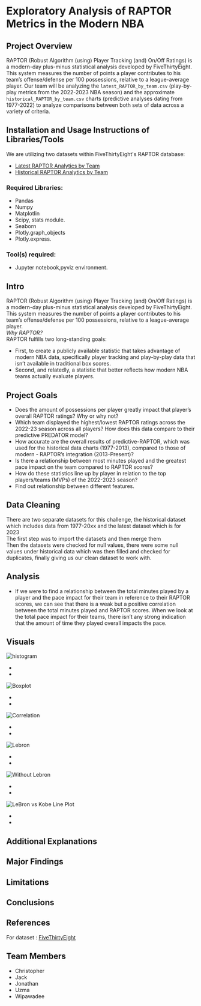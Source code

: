 # Exploratory Analysis of RAPTOR Metrics in the Modern NBA

## Project Overview
RAPTOR (Robust Algorithm (using) Player Tracking (and) On/Off Ratings) is a modern-day plus-minus statistical analysis developed by FiveThirtyEight. This system measures the number of points a player contributes to his team’s offense/defense per 100 possessions, relative to a league-average player. Our team will be analyzing the `latest_RAPTOR_by_team.csv` (play-by-play metrics from the 2022-2023 NBA season) and the approximate `historical_RAPTOR_by_team.csv` charts (predictive analyses dating from 1977-2022) to analyze comparisons between both sets of data across a variety of criteria. 

## Installation and Usage Instructions of Libraries/Tools
We are utilizing two datasets within FiveThirtyEight's RAPTOR database:

- [Latest RAPTOR Analytics by Team](https://projects.fivethirtyeight.com/nba-model/2023/latest_RAPTOR_by_team.csv) 
- [Historical RAPTOR Analytics by Team](https://github.com/fivethirtyeight/data/blob/master/nba-raptor/historical_RAPTOR_by_team.csv) 

### Required Libraries:
- Pandas
- Numpy
- Matplotlin
- Scipy, stats module.
- Seaborn
- Plotly.graph_objects
- Plotly.express.
### Tool(s) required:
- Jupyter notebook,pyviz environment.
## Intro
RAPTOR (Robust Algorithm (using) Player Tracking (and) On/Off Ratings) is a modern-day plus-minus statistical analysis developed by FiveThirtyEight. This system measures the number of points a player contributes to his team’s offense/defense per 100 possessions, relative to a league-average player.<br>
_Why RAPTOR?_<br>
RAPTOR fulfills two long-standing goals:
- First, to create a publicly available statistic that takes advantage of modern NBA data, specifically player tracking and play-by-play data that isn’t available in traditional box scores.
- Second, and relatedly,  a statistic that better reflects how modern NBA teams actually evaluate players.

## Project Goals
- Does the amount of possessions per player greatly impact that player’s overall RAPTOR ratings? Why or why not?
- Which team displayed the highest/lowest RAPTOR ratings across the 2022-23 season across all players? How does this data compare to their predictive PREDATOR model?
- How accurate are the overall results of predictive-RAPTOR, which was used for the historical data charts (1977-2013), compared to those of modern - RAPTOR’s integration (2013-Present)? 
- Is there a relationship between most minutes played and the greatest pace impact on the team compared to RAPTOR scores?
- How do these statistics line up by player in relation to the top players/teams (MVPs) of the 2022-2023 season?
- Find out relationship between different features.

## Data Cleaning
There are two separate datasets for this challenge, the historical dataset which includes data from 1977-20xx and the latest dataset which is for 2023<br>
The first step was to import the datasets and then merge them<br>
Then the datasets were checked for null values, there were some null values under historical data which was then filled and checked for duplicates, finally giving us our clean dataset to work with.
## Analysis
- If we were to find a relationship between the total minutes played by a player and the pace impact for their team in reference to their RAPTOR scores, we can see that there is a weak but a positive correlation between the total minutes played and RAPTOR scores. When we look at the total pace impact for their teams, there isn’t any strong indication that the amount of time they played overall impacts the pace.
## Visuals
![histogram](/Visuals/histogram.png)

- 
- 
![Boxplot](/Visuals/Boxplot.png)

- 
- 
![Correlation](/Visuals/Correlation.png)

- 
- 

![Lebron](/Visuals/Lebron.png)

- 
- 

![Without Lebron](/Visuals/Lebronless.png)

- 
- 
![LeBron vs Kobe Line Plot](/Visuals/LeBronvsKObepng.png)

- 
- 


## Additional Explanations

## Major Findings

## Limitations

## Conclusions

## References 
For dataset : [FiveThirtyEight](https://fivethirtyeight.com/features/how-our-raptor-metric-works/)
## Team Members
- Christopher
- Jack
- Jonathan
- Uzma
- Wipawadee